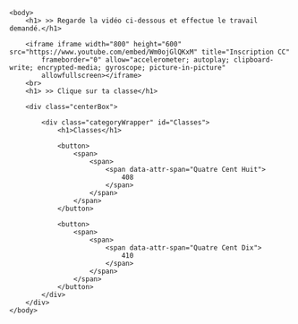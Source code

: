 <html>
    <head>
        <meta charset="utf-8">
        <link rel="stylesheet" href="./style.css">
    </head>

    <body>
        <h1> >> Regarde la vidéo ci-dessous et effectue le travail demandé.</h1>

        <iframe iframe width="800" height="600" src="https://www.youtube.com/embed/Wm0ojGlQKxM" title="Inscription CC"
            frameborder="0" allow="accelerometer; autoplay; clipboard-write; encrypted-media; gyroscope; picture-in-picture"
            allowfullscreen></iframe>
        <br>
        <h1> >> Clique sur ta classe</h1>

        <div class="centerBox">

            <div class="categoryWrapper" id="Classes">
                <h1>Classes</h1>

                <button>
                    <span>
                        <span>
                            <span data-attr-span="Quatre Cent Huit">
                                408
                            </span>
                        </span>
                    </span>
                </button>

                <button>
                    <span>
                        <span>
                            <span data-attr-span="Quatre Cent Dix">
                                410
                            </span>
                        </span>
                    </span>
                </button>
            </div>
        </div>
    </body>

</html>
